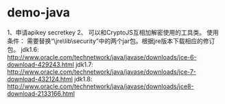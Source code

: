 # demo-java

1、申请apikey secretkey
2、 可以和CryptoJS互相加解密使用的工具类。
    使用条件： 需要替换“\jre\lib\security”中的两个jar包。根据jre版本下载相应的修订包。
    jdk1.6: http://www.oracle.com/technetwork/java/javase/downloads/jce-6-download-429243.html
    jdk1.7: http://www.oracle.com/technetwork/java/javase/downloads/jce-7-download-432124.html
    jdk1.8: http://www.oracle.com/technetwork/java/javase/downloads/jce8-download-2133166.html
